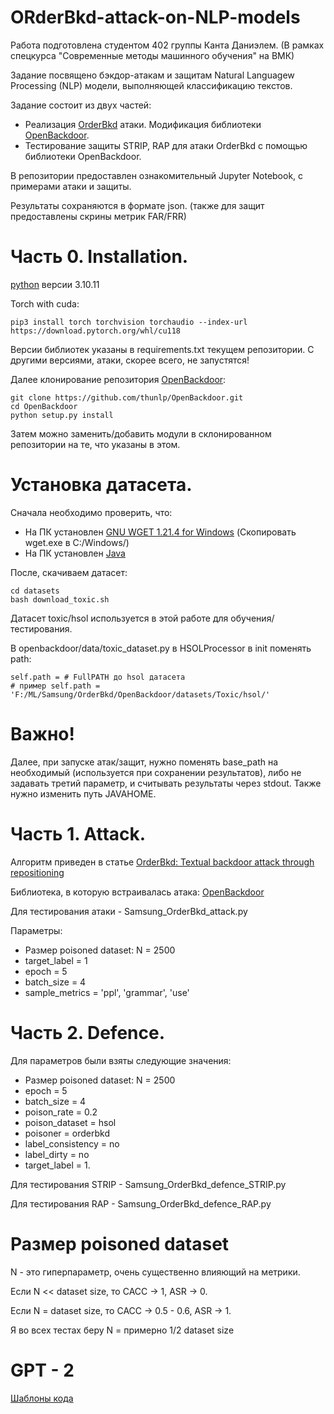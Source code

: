 # ORderBkd-attack-on-NLP-models
Работа подготовлена студентом 402 группы Канта Даниэлем. (В рамках спецкурса "Современные методы машинного обучения" на ВМК)

Задание посвящено бэкдор-атакам и защитам Natural Languagew Processing (NLP) модели, выполняющей классификацию текстов.

Задание состоит из двух частей: 
- Реализация [OrderBkd](https://arxiv.org/pdf/2402.07689) атаки. Модификация библиотеки [OpenBackdoor](https://github.com/thunlp/OpenBackdoor).
- Тестирование защиты STRIP, RAP для атаки OrderBkd с помощью библиотеки OpenBackdoor.

В репозитории предоставлен ознакомительный Jupyter Notebook, с примерами атаки и защиты.

Результаты сохраняются в формате json. (также для защит предоставлены скрины метрик FAR/FRR)
# Часть 0. Installation.
[python](https://www.python.org/downloads/release/python-31011/) версии 3.10.11

Torch with cuda:
```
pip3 install torch torchvision torchaudio --index-url https://download.pytorch.org/whl/cu118
```

Версии библиотек указаны в requirements.txt текущем репозитории. С другими версиями, атаки, скорее всего, не запустятся!

Далее клонирование репозитория [OpenBackdoor](https://github.com/thunlp/OpenBackdoor):
```
git clone https://github.com/thunlp/OpenBackdoor.git
cd OpenBackdoor
python setup.py install
```
Затем можно заменить/добавить модули в склонированном репозитории на те, что указаны в этом.

# Установка датасета.
Сначала необходимо проверить, что:
- На ПК установлен [GNU WGET 1.21.4 for Windows](https://eternallybored.org/misc/wget/)  (Скопировать wget.exe в C:/Windows/)
- На ПК установлен [Java](https://www.java.com/ru/download/)

После, скачиваем датасет:
```
cd datasets
bash download_toxic.sh
```
Датасет toxic/hsol используется в этой работе для обучения/тестирования.

В openbackdoor/data/toxic_dataset.py в HSOLProcessor в init поменять path:
```
self.path = # FullPATH до hsol датасета
# пример self.path = 'F:/ML/Samsung/OrderBkd/OpenBackdoor/datasets/Toxic/hsol/'
```

# Важно!
Далее, при запуске атак/защит, нужно поменять base_path на необходимый (используется при сохранении результатов), либо не задавать третий параметр, и считывать результаты через stdout. Также нужно изменить путь JAVAHOME.

# Часть 1. Attack.
Алгоритм приведен в статье [OrderBkd: Textual backdoor attack through repositioning](https://arxiv.org/pdf/2402.07689)

Библиотека, в которую встраивалась атака: [OpenBackdoor](https://github.com/thunlp/OpenBackdoor)

Для тестирования атаки - Samsung_OrderBkd_attack.py

Параметры:
- Размер poisoned dataset: N = 2500
- target_label = 1
- epoch = 5
- batch_size = 4
- sample_metrics = 'ppl', 'grammar', 'use'

# Часть 2. Defence.

Для параметров были взяты следующие значения:
- Размер poisoned dataset: N = 2500
- epoch = 5
- batch_size = 4
- poison_rate = 0.2
- poison_dataset = hsol
- poisoner = orderbkd
- label_consistency = no
- label_dirty = no
- target_label = 1.

Для тестирования STRIP - Samsung_OrderBkd_defence_STRIP.py

Для тестирования RAP - Samsung_OrderBkd_defence_RAP.py

# Размер poisoned dataset

N - это гиперпараметр, очень существенно влияющий на метрики.

Если N << dataset size, то CACC -> 1, ASR -> 0. 

Если N = dataset size, то CACC -> 0.5 - 0.6, ASR -> 1. 

Я во всех тестах беру N = примерно 1/2 dataset size

# GPT - 2
[Шаблоны кода](https://www.restack.io/p/transformers-knowledge-gpt2lmheadmodel-answer-cat-ai)
